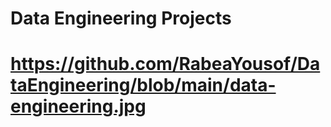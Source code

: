 # Data Engineering Projects

# https://github.com/RabeaYousof/DataEngineering/blob/main/data-engineering.jpg
